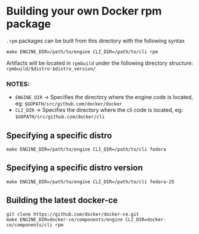 # Building your own Docker rpm package

`.rpm` packages can be built from this directory with the following syntax

```shell
make ENGINE_DIR=/path/to/engine CLI_DIR=/path/to/cli rpm
```

Artifacts will be located in `rpmbuild` under the following directory structure:
`rpmbuild/$distro-$distro_version/`

### NOTES:
* `ENGINE_DIR` -> Specifies the directory where the engine code is located, eg: `$GOPATH/src/github.com/docker/docker`
* `CLI_DIR` -> Specifies the directory where the cli code is located, eg: `$GOPATH/src/github.com/docker/cli`

## Specifying a specific distro

```shell
make ENGINE_DIR=/path/to/engine CLI_DIR=/path/to/cli fedora
```

## Specifying a specific distro version
```shell
make ENGINE_DIR=/path/to/engine CLI_DIR=/path/to/cli fedora-25
```

## Building the latest docker-ce

```shell
git clone https://github.com/docker/docker-ce.git
make ENGINE_DIR=docker-ce/components/engine CLI_DIR=docker-ce/components/cli rpm
```
